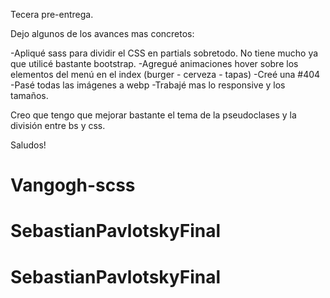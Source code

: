 Tecera pre-entrega.

Dejo algunos de los avances mas concretos:

-Apliqué sass para dividir el CSS en partials sobretodo. No tiene mucho ya que utilicé bastante bootstrap.
-Agregué animaciones hover sobre los elementos del menú en el index (burger - cerveza - tapas) 
-Creé una #404
-Pasé todas las imágenes a webp
-Trabajé mas lo responsive y los tamaños.

Creo que tengo que mejorar bastante el tema de la pseudoclases y la división entre bs y css.

Saludos!

# Vangogh-scss
# SebastianPavlotskyFinal
# SebastianPavlotskyFinal
